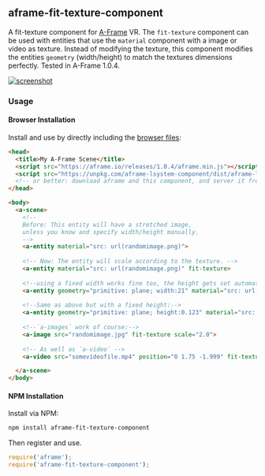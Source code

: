 ## aframe-fit-texture-component

A fit-texture component for [A-Frame](https://aframe.io) VR. The `fit-texture` component can be used with entities that use the `material` component with a image or video as texture.
Instead of modifying the texture, this component modifies the entities `geometry` (width/height) to match the textures dimensions perfectly. Tested in A-Frame 1.0.4.

[![screenshot](https://cloud.githubusercontent.com/assets/1710598/14921020/431f7b42-0e30-11e6-9fdf-83f748ad3c2b.png)](https://nylki.github.io/aframe-fit-texture-component/)


### Usage

#### Browser Installation

Install and use by directly including the [browser files](dist):

```html
<head>
  <title>My A-Frame Scene</title>
  <script src="https://aframe.io/releases/1.0.4/aframe.min.js"></script>
  <script src="https://unpkg.com/aframe-lsystem-component/dist/aframe-lsystem-component.min.js"></script>
  <!-- or better: download aframe and this component, and server it from your local directory -->
</head>

<body>
  <a-scene>
    <!--
    Before: This entity will have a stretched image,
    unless you know and specify width/height manually.
    -->
    <a-entity material="src: url(randomimage.png)">
    
    <!-- Now: The entity will scale according to the texture. -->
    <a-entity material="src: url(randomimage.png)" fit-texture>
      
    <!--using a fixed width works fine too, the height gets set automatically.-->
    <a-entity geometry="primitive: plane; width:21" material="src: url(randomimage.png)" fit-texture>
      
    <!--Same as above but with a fixed height:-->
    <a-entity geometry="primitive: plane; height:0.123" material="src: url(randomimage.png)" fit-texture>
      
    <!--`a-images` work of course:-->
    <a-image src="randomimage.jpg" fit-texture scale="2.0">
      
    <!-- As well as `a-video` -->
    <a-video src="somevideofile.mp4" position="0 1.75 -1.999" fit-texture></a-video>

  </a-scene>
</body>
```


#### NPM Installation

Install via NPM:

```bash
npm install aframe-fit-texture-component
```

Then register and use.

```js
require('aframe');
require('aframe-fit-texture-component');
```
